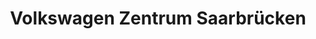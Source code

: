 ---
title: "Volkswagen Zentrum Saarbrücken"
url: /saarbruecken/volkswagen-zentrum-saarbruecken/
shop: Autohaus
---